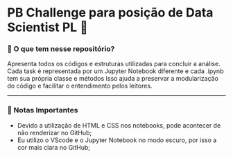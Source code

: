 # PB Challenge para posição de Data Scientist PL :rocket:
### :diamond_shape_with_a_dot_inside: O que tem nesse repositório?

Apresenta todos os códigos e estruturas utilizadas para concluir a análise.
Cada task é representada por um Jupyter Notebook diferente e cada .ipynb tem sua própria classe e métodos
Isso ajuda a preservar a modularização do código e facilitar o entendimento pelos leitores.
______________________________________________________________________________________________________________________________
### :diamond_shape_with_a_dot_inside: Notas Importantes
* Devido a utilização de HTML e CSS nos notebooks, pode acontecer de não renderizar no GitHub;
* Eu utilizo o VScode e o Jupyter Notebook no modo escuro, por isso a cor mais clara no GitHub;






